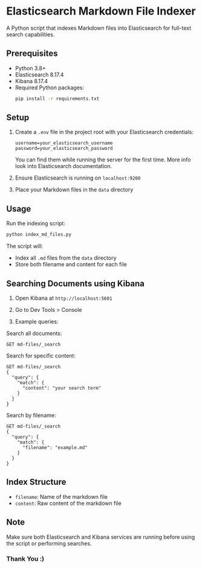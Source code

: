# Elasticsearch Markdown File Indexer

A Python script that indexes Markdown files into Elasticsearch for full-text search capabilities.

## Prerequisites

- Python 3.8+
- Elasticsearch 8.17.4
- Kibana 8.17.4
- Required Python packages:
  ```sh
  pip install -r requirements.txt
  ```

## Setup

1. Create a `.env` file in the project root with your Elasticsearch credentials:
   ```
   username=your_elasticsearch_username
   password=your_elasticsearch_password
   ```
   You can find them while running the server for the first time. More info look into Elasticsearch documentation.

2. Ensure Elasticsearch is running on `localhost:9200`

3. Place your Markdown files in the `data` directory

## Usage

Run the indexing script:
```sh
python index_md_files.py
```

The script will:
- Index all `.md` files from the `data` directory
- Store both filename and content for each file

## Searching Documents using Kibana

1. Open Kibana at `http://localhost:5601`

2. Go to Dev Tools > Console

3. Example queries:

Search all documents:
```
GET md-files/_search
```

Search for specific content:
```
GET md-files/_search
{
  "query": {
    "match": {
      "content": "your search term"
    }
  }
}
```

Search by filename:
```
GET md-files/_search
{
  "query": {
    "match": {
      "filename": "example.md"
    }
  }
}
```

## Index Structure

- `filename`: Name of the markdown file
- `content`: Raw content of the markdown file

## Note

Make sure both Elasticsearch and Kibana services are running before using the script or performing searches.

### Thank You :)
